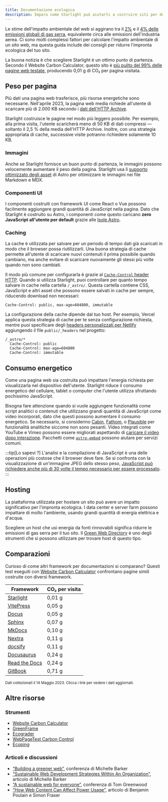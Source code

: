 ```yaml
---
title: Documentazione ecologica
description: Impara come Starlight può aiutarti a costruire siti per documentazione più verdi e ridurre la tua impronta ecologica.
---
```


Le stime dell'impatto ambientale del web si aggirano tra il [2%][sf] e il [4% delle emissioni globali di gas serra][bbc], equivalente circa alle emissioni dell'industria aerea.
Ci sono molti complessi fattori per calcolare l'impatto ambientale di un sito web, ma questa guida include dei consigli per ridurre l'impronta ecologica del tuo sito.

La buona notizia è che scegliere Starlight è un ottimo punto di partenza.
Secondo il Website Carbon Calculator, questo sito è [più pulito del 99% delle pagine web testate][sl-carbon], producendo 0,01 g di CO₂ per pagina visitata.

## Peso per pagina

Più dati una pagina web trasferisce, più risorse energetiche sono necessarie.
Nell'aprile 2023, la pagina web media richiede all'utente di scaricare più di 2.000 KB secondo i [dati dell'HTTP Archive][http].

Starlight costruisce le pagine nel modo più leggero possibile.
Per esempio, alla prima visita, l'utente scaricherà meno di 50 KB di dati compressi — soltanto il 2,5 % della media dell'HTTP Archive.
Inoltre, con una strategia appropriata di cache, successive visite potranno richiedere solamente 10 KB.

### Immagini

Anche se Starlight fornisce un buon punto di partenza, le immagini possono velocemente aumentare il peso della pagina.
Starlight usa il [supporto ottimizzato degli asset][assets] di Astro per ottimizzare le immagini nei file Markdown e MDX.

### Componenti UI

I componenti costruiti con framework UI come React o Vue possono facilmente aggiungere grandi quantità di JavaScript nella pagina.
Dato che Starlight è costruito su Astro, i componenti come questo caricano **zero JavaScript all'utente per default** grazie alle [Isole Astro][islands].

### Caching

La cache è utilizzata per salvare per un periodo di tempo dati già scaricati in modo che il browser possa riutilizzarli.
Una buona strategia di cache permette all'utente di scaricare nuovi contenuti il prima possibile quando cambiano, ma anche evitare di scaricare nuovamente gli stessi più volte quando non sono cambiati.

Il modo più comune per configurarla è grazie al [`Cache-Control` header HTTP][cache].
Quando si utilizza Starlight, puoi controllare per quanto tempo salvare in cache nella cartella `/_astro/`.
Questa cartella contiene CSS, JavaScript e altri asset che possono essere salvati in cache per sempre, riducendo download non necessari:

```
Cache-Control: public, max-age=604800, immutable
```

La configurazione della cache dipende dal tuo host. Per esempio, Vercel applica questa strategia di cache per te senza configurazione richiesta, mentre puoi specificare degli [headers personalizzati per Netlify][ntl-headers] aggiungendo il file `public/_headers` nel progetto:

```
/_astro/*
  Cache-Control: public
  Cache-Control: max-age=604800
  Cache-Control: immutable
```

[cache]: https://csswizardry.com/2019/03/cache-control-for-civilians/
[ntl-headers]: https://docs.netlify.com/routing/headers/

## Consumo energetico

Come una pagina web sia costruita può impattare l'energia richiesta per visualizzarla nel dispositivo dell'utente.
Starlight riduce il consumo energetico del cellulare, tablet o computer che l'utente utilizza sfruttando pochissimo JavaScript.

Bisogna fare attenzione quando si vuole aggiungere funzionalità come script analitici o contenuti che utilizzano grandi quantità di JavaScript come video incorporati, dato che questi possono aumentare il consumo energetico.
Se necessario, si considerino [Cabin][cabin], [Fathom][fathom], o [Plausible][plausible] per funzionalità analitiche siccome non sono pesanti.
Video integrati come YouTube e Vimeo possono essere migliorati aspettando di [caricare il video dopo interazione][lazy-video].
Pacchetti come [`astro-embed`][embed] possono aiutare per servizi comuni.

:::tip[Lo sapevi ?]
L'analisi e la compilazione di JavaScript è una delle operazioni più costose che il browser deve fare.
Se si confronta con la visualizzazione di un'immagine JPEG dello stesso peso, [JavaScript può richiedere anche più di 30 volte il tempo necessario per essere processato][cost-of-js].
:::

[cabin]: https://withcabin.com/
[fathom]: https://usefathom.com/
[plausible]: https://plausible.io/
[lazy-video]: https://web.dev/iframe-lazy-loading/
[embed]: https://www.npmjs.com/package/astro-embed
[cost-of-js]: https://medium.com/dev-channel/the-cost-of-javascript-84009f51e99e

## Hosting

La piattaforma utilizzata per hostare un sito può avere un impatto significativo per l'impronta ecologica.
I data center e server farm possono impattare di molto l'ambiente, usando grandi quantità di energia elettrica e d'acqua.

Scegliere un host che usi energia da fonti rinnovabili significa ridurre le emissioni di gas serra per il tuo sito. Il [Green Web Directory][gwb] è uno degli strumenti che si possono utilizzare per trovare host di questo tipo.

[gwb]: https://www.thegreenwebfoundation.org/directory/

## Comparazioni

Curioso di come altri framework per documentazioni si comparano?
Questi test eseguiti con [Website Carbon Calculator][wcc] confrontano pagine simili costruite con diversi framework.

| Framework                   | CO₂ per visita |
| --------------------------- | -------------- |
| [Starlight][sl-carbon]      | 0,01 g         |
| [VitePress][vp-carbon]      | 0,05 g         |
| [Docus][dc-carbon]          | 0,05 g         |
| [Sphinx][sx-carbon]         | 0,07 g         |
| [MkDocs][mk-carbon]         | 0,10 g         |
| [Nextra][nx-carbon]         | 0,11 g         |
| [docsify][dy-carbon]        | 0,11 g         |
| [Docusaurus][ds-carbon]     | 0,24 g         |
| [Read the Docs][rtd-carbon] | 0,24 g         |
| [GitBook][gb-carbon]        | 0,71 g         |

<small>Dati collezionati il 14 Maggio 2023. Clicca i link per vedere i dati aggiornati.</small>

[sl-carbon]: https://www.websitecarbon.com/website/starstruck-astro-build-getting-started/
[vp-carbon]: https://www.websitecarbon.com/website/vitepress-dev-guide-what-is-vitepress/
[dc-carbon]: https://www.websitecarbon.com/website/docus-dev-introduction-getting-started/
[sx-carbon]: https://www.websitecarbon.com/website/sphinx-doc-org-en-master-usage-quickstart-html/
[mk-carbon]: https://www.websitecarbon.com/website/mkdocs-org-getting-started/
[nx-carbon]: https://www.websitecarbon.com/website/nextra-site-docs-docs-theme-start/
[dy-carbon]: https://www.websitecarbon.com/website/docsify-js-org/
[ds-carbon]: https://www.websitecarbon.com/website/docusaurus-io-docs/
[rtd-carbon]: https://www.websitecarbon.com/website/docs-readthedocs-io-en-stable-index-html/
[gb-carbon]: https://www.websitecarbon.com/website/docs-gitbook-com/

## Altre risorse

### Strumenti

- [Website Carbon Calculator][wcc]
- [GreenFrame](https://greenframe.io/)
- [Ecograder](https://ecograder.com/)
- [WebPageTest Carbon Control](https://www.webpagetest.org/carbon-control/)
- [Ecoping](https://ecoping.earth/)

### Articoli e discussioni

- [“Building a greener web”](https://youtu.be/EfPoOt7T5lg), conferenza di Michelle Barker
- [“Sustainable Web Development Strategies Within An Organization”](https://www.smashingmagazine.com/2022/10/sustainable-web-development-strategies-organization/), articolo di Michelle Barker
- [“A sustainable web for everyone”](https://2021.stateofthebrowser.com/speakers/tom-greenwood/), conferenza di Tom Greenwood
- [“How Web Content Can Affect Power Usage”](https://webkit.org/blog/8970/how-web-content-can-affect-power-usage/), articolo di Benjamin Poulain e Simon Fraser

[sf]: https://www.sciencefocus.com/science/what-is-the-carbon-footprint-of-the-internet/
[bbc]: https://www.bbc.com/future/article/20200305-why-your-internet-habits-are-not-as-clean-as-you-think
[http]: https://httparchive.org/reports/state-of-the-web
[assets]: https://docs.astro.build/en/guides/assets/
[islands]: https://docs.astro.build/en/concepts/islands/
[wcc]: https://www.websitecarbon.com/
